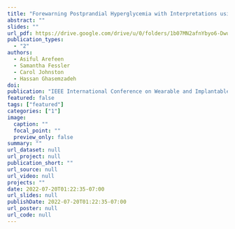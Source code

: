 ```yaml
---
title: "Forewarning Postprandial Hyperglycemia with Interpretations using Machine Learning"
abstract: ""
slides: ""
url_pdf: https://drive.google.com/drive/u/0/folders/1b07MN2afnYbyo6-DwuhzqklCmEW56YBI
publication_types:
  - "2"
authors:
  - Asiful Arefeen
  - Samantha Fessler
  - Carol Johnston
  - Hassan Ghasemzadeh
doi: 
publication: "IEEE International Conference on Wearable and Implantable Body Sensor Networks (BSN’22)"
featured: false
tags: ["featured"]
categories: ["1"]
image:
  caption: ""
  focal_point: ""
  preview_only: false
summary: ""
url_dataset: null
url_project: null
publication_short: ""
url_source: null
url_video: null
projects: ""
date: 2022-07-20T01:22:35-07:00
url_slides: null
publishDate: 2022-07-20T01:22:35-07:00
url_poster: null
url_code: null
---
```

